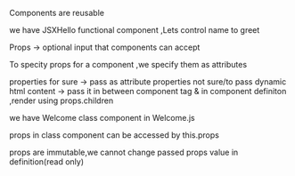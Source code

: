 Components are reusable

we have JSXHello functional component ,Lets control name to greet

Props -> optional input that components can accept

To specity props for a component ,we specify them as attributes

properties for sure -> pass as attribute
properties not sure/to pass dynamic html content -> pass it in between component tag & in component definiton ,render using props.children


we have Welcome class component in Welcome.js

props in class component can be accessed by this.props

props are immutable,we cannot change passed props value in definition(read only)